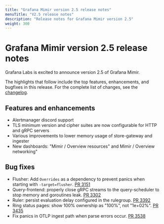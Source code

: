```yaml
---
title: "Grafana Mimir version 2.5 release notes"
menuTitle: "V2.5 release notes"
description: "Release notes for Grafana Mimir version 2.5"
weight: 300
---
```


# Grafana Mimir version 2.5 release notes

Grafana Labs is excited to announce version 2.5 of Grafana Mimir.

The highlights that follow include the top features, enhancements, and bugfixes in this release. For the complete list of changes, see the [changelog](https://github.com/grafana/mimir/blob/main/CHANGELOG.md).

## Features and enhancements

- Alertmanager discord support
- TLS minimum version and cipher suites are now configurable for HTTP and gRPC servers
- Various improvements to lower memory usage of store-gateway and ingester
- New dashboards: "Mimir / Overview resources" and Mimir / Overview networking"

## Bug fixes

* Flusher: Add `Overrides` as a dependency to prevent panics when starting with `-target=flusher`. [PR 3151](https://github.com/grafana/mimir/pull/3151)
* Query-frontend: properly close gRPC streams to the query-scheduler to stop memory and goroutines leak. [PR 3302](https://github.com/grafana/mimir/pull/3302)
* Ruler: persist evaluation delay configured in the rulegroup. [PR 3392](https://github.com/grafana/mimir/pull/3392)
* Ring status pages: show 100% ownership as "100%", not "1e+02%". [PR 3435](https://github.com/grafana/mimir/pull/3435)
*  Fix panics in OTLP ingest path when parse errors occur. [PR 3538](https://github.com/grafana/mimir/pull/3538)
